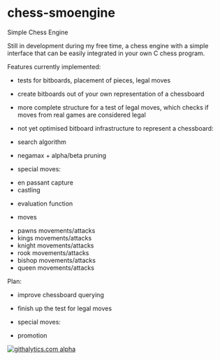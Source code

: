 chess-smoengine
===============

Simple Chess Engine

Still in development during my free time, a chess engine with a simple
interface that can be easily integrated in your own C chess program.

Features currently implemented:
- tests for bitboards, placement of pieces, legal moves

- create bitboards out of your own representation of a chessboard

- more complete structure for a test of legal moves, which checks if moves from
  real games are considered legal

- not yet optimised bitboard infrastructure to represent a chessboard:

- search algorithm
 * negamax + alpha/beta pruning

- special moves:
 * en passant capture
 * castling

- evaluation function

- moves
 * pawns movements/attacks
 * kings movements/attacks
 * knight movements/attacks
 * rook movements/attacks
 * bishop movements/attacks
 * queen movements/attacks

Plan:

- improve chessboard querying

- finish up the test for legal moves

- special moves:
 * promotion


[![githalytics.com alpha](https://cruel-carlota.pagodabox.com/8827b3c64924747efec9621875b6e26d "githalytics.com")](http://githalytics.com/darksmo/chess-smoengine)

